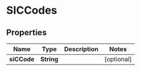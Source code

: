 
# SICCodes

## Properties
Name | Type | Description | Notes
------------ | ------------- | ------------- | -------------
**siCCode** | **String** |  |  [optional]



